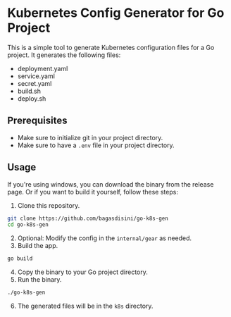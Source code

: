 # Kubernetes Config Generator for Go Project

This is a simple tool to generate Kubernetes configuration files for a Go project. It generates the following files:
- deployment.yaml
- service.yaml
- secret.yaml
- build.sh
- deploy.sh

## Prerequisites
- Make sure to initialize git in your project directory.
- Make sure to have a `.env` file in your project directory.

## Usage
If you're using windows, you can download the binary from the release page.
Or if you want to build it yourself, follow these steps:

1. Clone this repository.
```bash
git clone https://github.com/bagasdisini/go-k8s-gen
cd go-k8s-gen
```
2. Optional: Modify the config in the `internal/gear` as needed.
3. Build the app.
```bash
go build 
```
4. Copy the binary to your Go project directory.
5. Run the binary.
```bash
./go-k8s-gen
```
6. The generated files will be in the `k8s` directory.